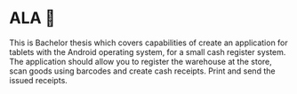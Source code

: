 # ALA 📱
This is Bachelor thesis which covers capabilities of create an application for tablets with the Android operating system, for a small cash register system. The application should allow you to register the warehouse at the store, scan goods using barcodes and create cash receipts. Print and send the issued receipts.
